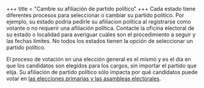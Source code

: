 +++
title = "Cambie su afiliación de partido político"
+++
Cada estado tiene diferentes procesos para seleccionar o cambiar su partido político. Por ejemplo, su estado podría pedirle su afiliacion política al registrarse como votante o no requerir una afiliación política. Contacte la oficina electoral de su estado o localidad para averiguar cuáles son el procedimiento a seguir y las fechas límites. No todos los estados tienen la opción de seleccionar un partido político.

El proceso de votación en una elección general es el mismo y es el día en que los candidatos son elegidos para los cargos, sin importar el partido que elija. Su afiliación de partido político sólo impacta por qué candidatos puede votar en [las elecciones primarias y las asambleas electorales](https://www.usa.gov/espanol/proceso-electoral#item-212437).
